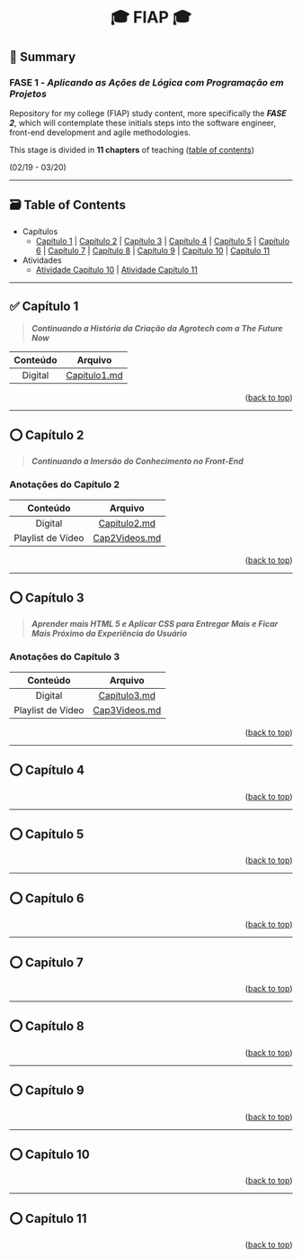 <div name="readme-top">
  <h1 align=center>🎓 FIAP 🎓</h1>
</div>

## 📌 Summary

### FASE 1 - *Aplicando as Ações de Lógica com Programação em Projetos*

Repository for my college (FIAP) study content, more specifically the ***FASE 2***, which will contemplate these initials steps into the software engineer, front-end development and agile methodologies.

This stage is divided in **11 chapters** of teaching ([table of contents](#table-of-contents))

(02/19 - 03/20)

<hr name="table-of-contents">

## 🗃️ Table of Contents

- Capítulos
  - [Capítulo 1](#capitulo1) | [Capítulo 2](#capitulo2) | [Capítulo 3](#capitulo3) | [Capítulo 4](#capitulo4) | [Capítulo 5](#capitulo5) | [Capítulo 6](#capitulo6) | [Capítulo 7](#capitulo7) | [Capítulo 8](#capitulo8) | [Capítulo 9](#capitulo9) | [Capítulo 10](#capitulo10) | [Capítulo 11](#capitulo11)
- Atividades
  - [Atividade Capítulo 10]() | [Atividade Capítulo 11]()

<hr name="capitulo1">

## ✅ Capítulo 1

>***Continuando a História da Criação da Agrotech com a The Future Now***

| Conteúdo | Arquivo |
| :---: | :---: |
| Digital | [Capitulo1.md](./Capitulos/Capitulo1/Capitulo1.md) |

<p align="right">(<a href="#readme-top">back to top</a>)

<hr name="capitulo2">

## ⭕ Capítulo 2

>***Continuando a Imersão do Conhecimento no Front-End***

### Anotações do Capítulo 2

| Conteúdo | Arquivo |
| :---: | :---: |
| Digital | [Capitulo2.md](./Capitulos/Capitulo2/Capitulo2.md) |
| Playlist de Vídeo | [Cap2Videos.md](./Capitulos/Capitulo2/Cap2Videos.md) |

<p align="right">(<a href="#readme-top">back to top</a>)

<hr name="capitulo3">

## ⭕ Capítulo 3

>***Aprender mais HTML 5 e Aplicar CSS para Entregar Mais e Ficar Mais Próximo da Experiência do Usuário***

### Anotações do Capítulo 3

| Conteúdo | Arquivo |
| :---: | :---: |
| Digital | [Capitulo3.md](./Capitulos/Capitulo3/Capitulo3.md) |
| Playlist de Vídeo | [Cap3Videos.md](./Capitulos/Capitulo3/Cap3Videos.md) |

<p align="right">(<a href="#readme-top">back to top</a>)

<hr name="capitulo4">

## ⭕ Capítulo 4

<p align="right">(<a href="#readme-top">back to top</a>)

<hr name="capitulo5">

## ⭕ Capítulo 5

<p align="right">(<a href="#readme-top">back to top</a>)

<hr name="capitulo6">

## ⭕ Capítulo 6

<p align="right">(<a href="#readme-top">back to top</a>)

<hr name="capitulo7">

## ⭕ Capítulo 7

<p align="right">(<a href="#readme-top">back to top</a>)

<hr name="capitulo8">

## ⭕ Capítulo 8

<p align="right">(<a href="#readme-top">back to top</a>)

<hr name="capitulo9">

## ⭕ Capítulo 9

<p align="right">(<a href="#readme-top">back to top</a>)

<hr name="capitulo10">

## ⭕ Capítulo 10

<p align="right">(<a href="#readme-top">back to top</a>)

<hr name="capitulo11">

## ⭕ Capítulo 11

<p align="right">(<a href="#readme-top">back to top</a>)
